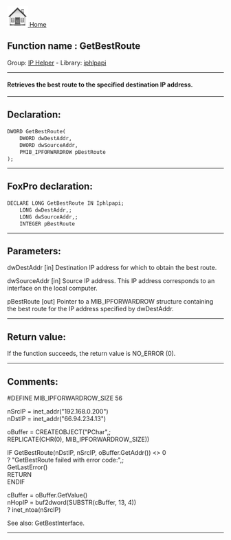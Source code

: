 [<img src="../../images/home.png"> Home ](https://github.com/VFPX/Win32API)  

## Function name : GetBestRoute
Group: [IP Helper](../../functions_group.md#IP_Helper)  -  Library: [iphlpapi](../../libraries.md#iphlpapi)  
***  


#### Retrieves the best route to the specified destination IP address.

***  


## Declaration:
```foxpro  
DWORD GetBestRoute(
	DWORD dwDestAddr,
	DWORD dwSourceAddr,
	PMIB_IPFORWARDROW pBestRoute
);  
```  
***  


## FoxPro declaration:
```foxpro  
DECLARE LONG GetBestRoute IN Iphlpapi;
	LONG dwDestAddr,;
	LONG dwSourceAddr,;
	INTEGER pBestRoute  
```  
***  


## Parameters:
dwDestAddr 
[in] Destination IP address for which to obtain the best route. 

dwSourceAddr 
[in] Source IP address. This IP address corresponds to an interface on the local computer.

pBestRoute 
[out] Pointer to a MIB_IPFORWARDROW structure containing the best route for the IP address specified by dwDestAddr.  
***  


## Return value:
If the function succeeds, the return value is NO_ERROR (0).  
***  


## Comments:
<div class="precode">#DEFINE MIB_IPFORWARDROW_SIZE 56  
  
nSrcIP = inet_addr("192.168.0.200")  
nDstIP = inet_addr("66.94.234.13")  
  
oBuffer = CREATEOBJECT("PChar",;  
	REPLICATE(CHR(0), MIB_IPFORWARDROW_SIZE))  
  
IF GetBestRoute(nDstIP, nSrcIP, oBuffer.GetAddr()) <> 0  
	? "GetBestRoute failed with error code:",;  
		GetLastError()  
	RETURN  
ENDIF  
  
cBuffer = oBuffer.GetValue()  
nHopIP = buf2dword(SUBSTR(cBuffer, 13, 4))  
? inet_ntoa(nSrcIP)  
</div>  
See also: GetBestInterface.  
  
***  

